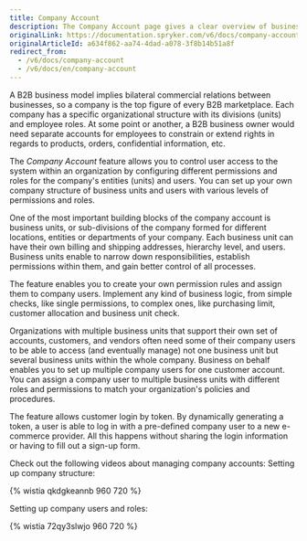 ```yaml
---
title: Company Account
description: The Company Account page gives a clear overview of business’ structure, hierarchy, shipping, billing addresses, and other users in the Business Unit.
originalLink: https://documentation.spryker.com/v6/docs/company-account
originalArticleId: a634f862-aa74-4dad-a078-3f8b14b51a8f
redirect_from:
  - /v6/docs/company-account
  - /v6/docs/en/company-account
---
```


A B2B business model implies bilateral commercial relations between businesses, so a company is the top figure of every B2B marketplace. Each company has a specific organizational structure with its divisions (units) and employee roles. At some point or another, a B2B business owner would need separate accounts for employees to constrain or extend rights in regards to products, orders, confidential information, etc.

The *Company Account* feature allows you to control user access to the system within an organization by configuring different permissions and roles for the company's entities (units) and users. You can set up your own company structure of business units and users with various levels of permissions and roles.

One of the most important building blocks of the company account is business units, or sub-divisions of the company formed for different locations, entities or departments of your company. Each business unit can have their own billing and shipping addresses, hierarchy level, and users. Business units enable to narrow down responsibilities, establish permissions within them, and gain better control of all processes.

The feature enables you to create your own permission rules and assign them to company users. Implement any kind of business logic, from simple checks, like single permissions, to complex ones, like purchasing limit, customer allocation and business unit check.

Organizations with multiple business units that support their own set of accounts, customers, and vendors often need some of their company users to be able to access (and eventually manage) not one business unit but several business units within the whole company. Business on behalf enables you to set up multiple company users for one customer account. You can assign a company user to multiple business units with different roles and permissions to match your organization's policies and procedures.

The feature allows customer login by token. By dynamically generating a token, a user is able to log in with a pre-defined company user to a new e-commerce provider. All this happens without sharing the login information or having to fill out a sign-up form.



Check out the following videos about managing company accounts:
Setting up company structure:

{% wistia qkdgkeannb 960 720 %}

Setting up company users and roles:

{% wistia 72qy3slwjo 960 720 %}


